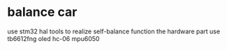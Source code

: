 # balance car
use stm32 hal tools to realize self-balance function
the hardware part use tb6612fng oled hc-06 mpu6050
